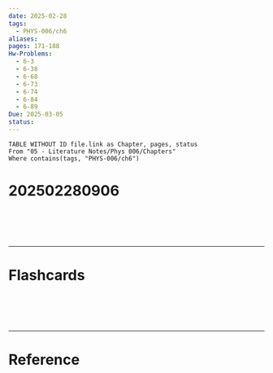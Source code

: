 ```yaml
---
date: 2025-02-28
tags:
  - PHYS-006/ch6
aliases: 
pages: 171-188
Hw-Problems:
  - 6-3
  - 6-38
  - 6-68
  - 6-73
  - 6-74
  - 6-84
  - 6-89
Due: 2025-03-05
status:
---
```

```dataview
TABLE WITHOUT ID file.link as Chapter, pages, status
From "05 - Literature Notes/Phys 006/Chapters"
Where contains(tags, "PHYS-006/ch6")
```
# 202502280906


# ‌
---
# Flashcards


# ‌
---
# Reference
